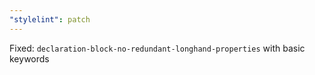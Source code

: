 ```yaml
---
"stylelint": patch
---
```


Fixed: `declaration-block-no-redundant-longhand-properties` with basic keywords

